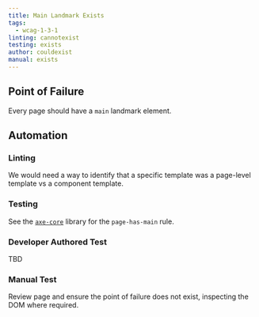 ```yaml
---
title: Main Landmark Exists
tags:
  - wcag-1-3-1
linting: cannotexist
testing: exists
author: couldexist
manual: exists
---
```


## Point of Failure
Every page should have a `main` landmark element.

## Automation

### Linting
We would need a way to identify that a specific template was a page-level template vs a component template.

### Testing
See the [`axe-core`](https://github.com/dequelabs/axe-core) library for the `page-has-main` rule.

### Developer Authored Test
TBD

### Manual Test
Review page and ensure the point of failure does not exist, inspecting the DOM where required.
